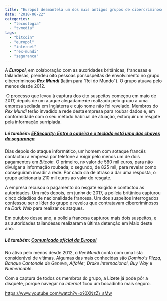 ```yaml
---
title: "Europol desmantela um dos mais antigos grupos de cibercriminosos"
date: "2018-06-22"
categories: 
  - "tecnologia"
  - "tvmedia"
tags: 
  - "bitcoin"
  - "europol"
  - "internet"
  - "rex-mundi"
  - "seguranca"
---
```


A **_Europol_**, em colaboração com as autoridades britânicas, francesas e tailandesas, prendeu oito pessoas por suspeitas de envolvimento no grupo cibercriminoso **_Rex Mundi_** (latim para "Rei do Mundo"). O grupo atuava pelo menos desde 2012.

 O processo que levou à captura dos oito suspeitos começou em maio de 2017, depois de um ataque alegadamente realizado pelo grupo a uma empresa sediada em Inglaterra e cujo nome não foi revelado. Membros do _Rex Mundi_ terão invadido a rede desta empresa para roubar dados e, em conformidade com o seu método habitual de atuação, extorquir um resgate pela informação surripiada.

##### **Lê também: [EFSecurity: Entre a cadeira e o teclado está uma das chaves da segurança](https://espalhafactos.com/2017/01/02/efsecurity-cadeira-teclado-esta-das-chaves-da-seguranca/)**

Dias depois do ataque informático, um homem com sotaque francês contactou a empresa por telefone a exigir pelo menos um de dois pagamentos em _Bitcoin._ O primeiro, no valor de 580 mil euros, para não divulgar a informação roubada; o segundo, de 825 mil, para revelar como conseguiram invadir a rede. Por cada dia de atraso a dar uma resposta, o grupo adicionaria 210 mil euros ao valor do resgate.

A empresa recusou o pagamento do resgate exigido e contactou as autoridades. Um mês depois, em junho de 2017, a polícia britânica capturou cinco cidadãos de nacionalidade francesa. Um dos suspeitos interrogados confessou ser o líder do grupo e revelou que contratavam cibercriminosos na _Dark Web_ para realizar os ataques.

Em outubro desse ano, a polícia francesa capturou mais dois suspeitos, e as autoridades tailandesas realizaram a última detenção em Maio deste ano.

##### **Lê também: [Comunicado oficial da Europol](https://www.europol.europa.eu/newsroom/news/french-coder-who-helped-extort-british-company-arrested-in-thailand)**

No ativo pelo menos desde 2012, o _Rex Mundi_ conta com uma lista considerável de vítimas. Algumas das mais conhecidas são _Domino's Pizza_, _Banque Cantonale de Geneve_, _AlfaNet_, _Drake Internacional_, _Buy Way_ e _Numericable_.

Com a captura de todos os membros do grupo, a Lizete já pode pôr a disquete, porque navegar na _internet_ ficou um bocadinho mais seguro.

https://www.youtube.com/watch?v=x90XNzZ\_sMw
